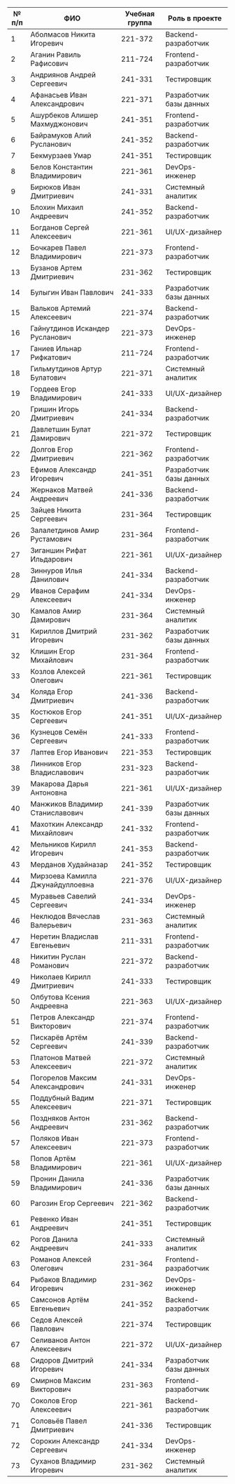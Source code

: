 | № п/п | ФИО                                   | Учебная группа | Роль в проекте              |
|-------|-----------------------------------------|----------------|-----------------------------|
| 1     | Аболмасов Никита Игоревич               | 221-372        | Backend-разработчик         |
| 2     | Аганин Равиль Рафисович                 | 211-724        | Frontend-разработчик        |
| 3     | Андриянов Андрей Сергеевич              | 241-331        | Тестировщик                 |
| 4     | Афанасьев Иван Александрович            | 221-371        | Разработчик базы данных     |
| 5     | Ашурбеков Алишер Махмуджонович          | 241-351        | Frontend-разработчик        |
| 6     | Байрамуков Алий Русланович              | 241-352        | Backend-разработчик         |
| 7     | Бекмурзаев Умар                         | 241-351        | Тестировщик                 |
| 8     | Белов Константин Владимирович           | 221-361        | DevOps-инженер              |
| 9     | Бирюков Иван Дмитриевич                 | 241-331        | Системный аналитик          |
| 10    | Блохин Михаил Андреевич                 | 241-352        | Backend-разработчик         |
| 11    | Богданов Сергей Алексеевич              | 221-361        | UI/UX-дизайнер              |
| 12    | Бочкарев Павел Владимирович             | 221-373        | Frontend-разработчик        |
| 13    | Бузанов Артем Дмитриевич                | 231-362        | Тестировщик                 |
| 14    | Булыгин Иван Павлович                   | 241-333        | Разработчик базы данных     |
| 15    | Вальков Артемий Алексеевич              | 221-374        | Backend-разработчик         |
| 16    | Гайнутдинов Искандер Русланович         | 221-373        | DevOps-инженер              |
| 17    | Ганиев Ильнар Рифкатович                | 211-724        | Frontend-разработчик        |
| 18    | Гильмутдинов Артур Булатович            | 221-371        | Системный аналитик          |
| 19    | Гордеев Егор Владимирович               | 241-333        | UI/UX-дизайнер              |
| 20    | Гришин Игорь Дмитриевич                 | 241-334        | Backend-разработчик         |
| 21    | Давлетшин Булат Дамирович               | 221-372        | Тестировщик                 |
| 22    | Долгов Егор Дмитриевич                  | 221-362        | Frontend-разработчик        |
| 23    | Ефимов Александр Игоревич               | 241-351        | Разработчик базы данных     |
| 24    | Жернаков Матвей Андреевич               | 241-336        | Backend-разработчик         |
| 25    | Зайцев Никита Сергеевич                 | 231-364        | Тестировщик                 |
| 26    | Залалетдинов Амир Рустамович            | 231-364        | Frontend-разработчик        |
| 27    | Зиганшин Рифат Ильдарович               | 221-361        | UI/UX-дизайнер              |
| 28    | Зиннуров Илья Данилович                 | 241-334        | Backend-разработчик         |
| 29    | Иванов Серафим Алексеевич               | 241-334        | DevOps-инженер              |
| 30    | Камалов Амир Дамирович                  | 231-364        | Системный аналитик          |
| 31    | Кириллов Дмитрий Игоревич               | 231-362        | Разработчик базы данных     |
| 32    | Клишин Егор Михайлович                  | 231-364        | Frontend-разработчик        |
| 33    | Козлов Алексей Олегович                 | 221-361        | Тестировщик                 |
| 34    | Коляда Егор Дмитриевич                  | 241-336        | Backend-разработчик         |
| 35    | Костюков Егор Сергеевич                 | 241-351        | UI/UX-дизайнер              |
| 36    | Кузнецов Семён Сергеевич                | 241-333        | Frontend-разработчик        |
| 37    | Лаптев Егор Иванович                    | 221-353        | Тестировщик                 |
| 38    | Линников Егор Владиславович             | 231-323        | Backend-разработчик         |
| 39    | Макарова Дарья Антоновна                | 221-361        | UI/UX-дизайнер              |
| 40    | Манжиков Владимир Станиславович         | 241-339        | Разработчик базы данных     |
| 41    | Махоткин Александр Михайлович           | 241-332        | Frontend-разработчик        |
| 42    | Мельников Кирилл Игоревич               | 241-353        | Backend-разработчик         |
| 43    | Мерданов Худайназар                     | 241-352        | Тестировщик                 |
| 44    | Мирзоева Камилла Джунайдуллоевна        | 221-376        | UI/UX-дизайнер              |
| 45    | Муравьев Савелий Сергеевич              | 241-334        | DevOps-инженер              |
| 46    | Неклюдов Вячеслав Валерьевич            | 231-363        | Системный аналитик          |
| 47    | Неретин Владислав Евгеньевич            | 211-331        | Frontend-разработчик        |
| 48    | Никитин Руслан Романович                | 221-372        | Backend-разработчик         |
| 49    | Николаев Кирилл Дмитриевич              | 241-333        | Тестировщик                 |
| 50    | Олбутова Ксения Андреевна               | 221-363        | UI/UX-дизайнер              |
| 51    | Петров Александр Викторович             | 221-374        | Frontend-разработчик        |
| 52    | Пискарёв Артём Сергеевич                | 241-339        | Backend-разработчик         |
| 53    | Платонов Матвей Алексеевич              | 221-372        | Системный аналитик          |
| 54    | Погорелов Максим Александрович          | 241-331        | DevOps-инженер              |
| 55    | Поддубный Вадим Алексеевич              | 221-371        | Тестировщик                 |
| 56    | Поздняков Антон Андреевич               | 231-362        | Backend-разработчик         |
| 57    | Поляков Иван Алексеевич                 | 221-373        | Frontend-разработчик        |
| 58    | Попов Артём Владимирович                | 221-361        | UI/UX-дизайнер              |
| 59    | Пронин Данила Владимирович              | 241-336        | Разработчик базы данных     |
| 60    | Рагозин Егор Сергеевич                  | 221-362        | Backend-разработчик         |
| 61    | Ревенко Иван Андреевич                  | 241-351        | Тестировщик                 |
| 62    | Рогов Данила Андреевич                  | 241-333        | Системный аналитик          |
| 63    | Романов Алексей Олегович                | 231-364        | Frontend-разработчик        |
| 64    | Рыбаков Владимир Игоревич               | 231-362        | DevOps-инженер              |
| 65    | Самсонов Артём Евгеньевич               | 241-352        | Backend-разработчик         |
| 66    | Седов Алексей Павлович                  | 221-374        | Тестировщик                 |
| 67    | Селиванов Антон Алексеевич              | 221-372        | UI/UX-дизайнер              |
| 68    | Сидоров Дмитрий Игоревич                | 241-334        | Разработчик базы данных     |
| 69    | Смирнов Максим Викторович               | 231-363        | Frontend-разработчик        |
| 70    | Соколов Егор Алексеевич                 | 221-361        | Backend-разработчик         |
| 71    | Соловьёв Павел Дмитриевич               | 241-336        | Тестировщик                 |
| 72    | Сорокин Александр Сергеевич             | 241-334        | DevOps-инженер              |
| 73    | Суханов Владимир Игоревич               | 231-362        | Системный аналитик          |
